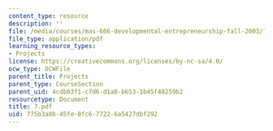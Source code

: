 ```yaml
---
content_type: resource
description: ''
file: /media/courses/mas-666-developmental-entrepreneurship-fall-2003/775b3a8b45fe0fc677226a5427dbf292_7.pdf
file_type: application/pdf
learning_resource_types:
- Projects
license: https://creativecommons.org/licenses/by-nc-sa/4.0/
ocw_type: OCWFile
parent_title: Projects
parent_type: CourseSection
parent_uid: 4cdb03f1-c7d6-d1a8-b653-1b45f48259b2
resourcetype: Document
title: 7.pdf
uid: 775b3a8b-45fe-0fc6-7722-6a5427dbf292
---
```

